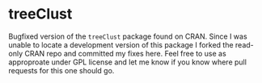 # treeClust

Bugfixed version of the `treeClust` package found on CRAN. Since I was unable to locate a development version of this package I forked the read-only CRAN repo and committed my fixes here. Feel free to use as approproate under GPL license and let me know if you know where pull requests for this one should go.
